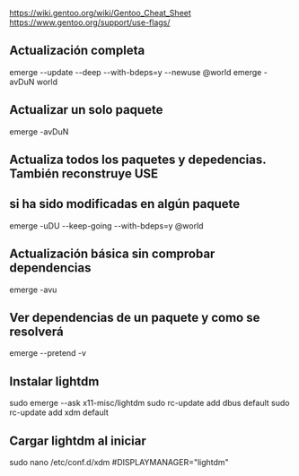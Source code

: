 https://wiki.gentoo.org/wiki/Gentoo_Cheat_Sheet
https://www.gentoo.org/support/use-flags/

## Actualización completa
emerge --update --deep --with-bdeps=y --newuse @world
emerge -avDuN world

## Actualizar un solo paquete
emerge -avDuN <package-name>

## Actualiza todos los paquetes y depedencias. También reconstruye USE
## si ha sido modificadas en algún paquete
emerge -uDU --keep-going --with-bdeps=y @world

## Actualización básica sin comprobar dependencias
emerge -avu <package-name>

## Ver dependencias de un paquete y como se resolverá
emerge --pretend -v <package-name>

## Instalar lightdm
sudo emerge --ask x11-misc/lightdm
sudo rc-update add dbus default
sudo rc-update add xdm default

## Cargar lightdm al iniciar
sudo nano /etc/conf.d/xdm
#DISPLAYMANAGER="lightdm"
